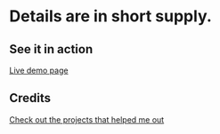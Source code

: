 # Details are in short supply.

## See it in action
<a href="https://arrowgrid.sagaciasoft.com/">Live demo page</a>

## Credits
<a href="https://arrowgrid.sagaciasoft.com/credits.html">Check out the projects that helped me out</a>
